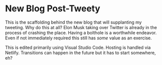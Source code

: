 # New Blog Post-Tweety

This is the scaffolding behind the new blog that will supplanting my tweeting.  Why do this at all?  Elon Musk taking over Twitter is already in the process of crashing the place.  Having a bolthole is a worthwhile endeavor.  Even if not immediately required this still has *some* value as an exercise.

This is edited primarily using Visual Studio Code.  Hosting is handled via Netlify.  Transitions can happen in the future but it has to start somewhere, eh?